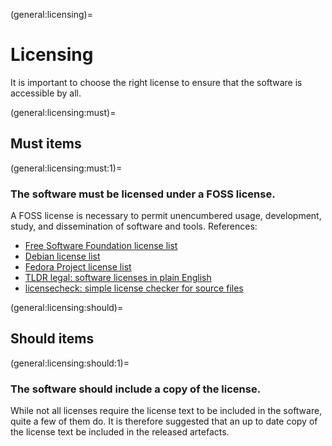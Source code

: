 (general:licensing)=
# Licensing

It is important to choose the right license to ensure that the software is accessible by all.

(general:licensing:must)=
## Must items

(general:licensing:must:1)=
### The software **must** be licensed under a FOSS license.

A FOSS license is necessary to permit unencumbered usage, development, study, and dissemination of software and tools.
References:

- [Free Software Foundation license list](https://www.gnu.org/licenses/license-list.html)
- [Debian license list](https://www.debian.org/legal/licenses/)
- [Fedora Project license list](https://fedoraproject.org/wiki/Licensing:Main?rd=Licensing#Good_Licenses)
- [TLDR legal: software licenses in plain English](https://tldrlegal.com/)
- [licensecheck: simple license checker for source files](https://metacporg/pod/distribution/App-Licensecheck/bin/licensecheck)

(general:licensing:should)=
## Should items

(general:licensing:should:1)=
### The software **should** include a copy of the license.

While not all licenses require the license text to be included in the software, quite a few of them do.
It is therefore suggested that an up to date copy of the license text be included in the released artefacts.

